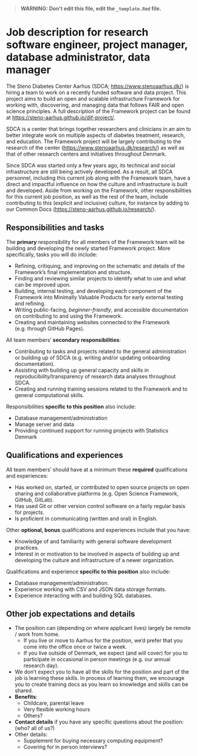 > **WARNING: Don’t edit this file, edit the `_template.Rmd` file.**

# Job description for research software engineer, project manager, database administrator, data manager

<!--
Some resources for writing job descriptions:

- http://www.fortefoundation.org/site/DocServer/gendered_wording_JPSP.pdf?docID=16121
- https://www.linkedin.com/business/talent/blog/talent-acquisition/must-dos-for-writing-inclusive-job-descriptions
- https://harver.com/blog/inclusive-job-descriptions/
-->

The Steno Diabetes Center Aarhus (SDCA; <https://www.stenoaarhus.dk/>)
is hiring a team to work on a recently funded software and data project.
This project aims to build an open and scalable infrastructure Framework
for working with, discovering, and managing data that follows FAIR and
open science principles. A full description of the Framework project can
be found at <https://steno-aarhus.github.io/dif-project/>.

SDCA is a center that brings together researchers and clinicians in an
aim to better integrate work on multiple aspects of diabetes treatment,
research, and education. The Framework project will be largely
contributing to the research of the center
(<https://www.stenoaarhus.dk/research/>) as well as that of other
research centers and initiatives throughout Denmark.

Since SDCA was started only a few years ago, its technical and social
infrastructure are still being actively developed. As a result, all SDCA
personnel, including this current job along with the Framework team,
have a direct and impactful influence on how the culture and
infrastructure is built and developed. Aside from working on the
Framework, other responsibilities for this current job position, as well
as the rest of the team, include contributing to this (explicit and
inclusive) culture, for instance by adding to our Common Docs
(<https://steno-aarhus.github.io/research/>).

## Responsibilities and tasks

The **primary** responsibility for all members of the Framework team
will be building and developing the newly started Framework project.
More specifically, tasks you will do include:

-   Refining, critiquing, and improving on the schematic and details of
    the Framework’s final implementation and structure.
-   Finding and reviewing similar projects to identify what to use and
    what can be improved upon.
-   Building, internal testing, and developing each component of the
    Framework into Minimally Valuable Products for early external
    testing and refining.
-   Writing public-facing, *beginner-friendly*, and accessible
    documentation on contributing to and using the Framework.
-   Creating and maintaining websites connected to the Framework
    (e.g. through GitHub Pages).

All team members’ **secondary responsibilities**:

-   Contributing to tasks and projects related to the general
    administration or building up of SDCA (e.g. writing and/or updating
    onboarding documentation).
-   Assisting with building up general capacity and skills in
    reproducibility/transparency of research data analyses throughout
    SDCA.
-   Creating and running training sessions related to the Framework and
    to general computational skills.

Responsibilities **specific to this position** also include:

-   Database management/administration
-   Manage server and data
-   Providing continued support for running projects with Statistics
    Denmark

## Qualifications and experiences

All team members’ should have at a minimum these **required**
qualifications and experiences:

-   Has worked on, started, or contributed to open source projects on
    open sharing and collaborative platforms (e.g. Open Science
    Framework, GitHub, GitLab).
-   Has used Git or other version control software on a fairly regular
    basis for projects.
-   Is proficient in communicating (written and oral) in English.

Other **optional, bonus** qualifications and experiences include that
you have:

-   Knowledge of and familiarity with general software development
    practices.
-   Interest in or motivation to be involved in aspects of building up
    and developing the culture and infrastructure of a newer
    organization.

Qualifications and experience **specific to this position** also
include:

-   Database management/administration.
-   Experience working with CSV and JSON data storage formats.
-   Experience interacting with and building SQL databases.

## Other job expectations and details

-   The position can (depending on where applicant lives) largely be
    remote / work from home.
    -   If you live or move to Aarhus for the position, we’d prefer that
        you come into the office once or twice a week.
    -   If you live outside of Denmark, we expect (and will cover) for
        you to participate in occasional in person meetings (e.g. our
        annual research day).
-   We don’t expect you to have all the skills for the position and part
    of the job is learning these skills. In process of learning them, we
    encourage you to create training docs as you learn so knowledge and
    skills can be shared.
-   **Benefits**:
    -   Childcare, parental leave
    -   Very flexible working hours
    -   Others?
-   **Contact details** if you have any specific questions about the
    position: (who? all of us?)
-   Other details:
    -   Supplement for buying necessary computing equipment?
    -   Covering for in person interviews?
